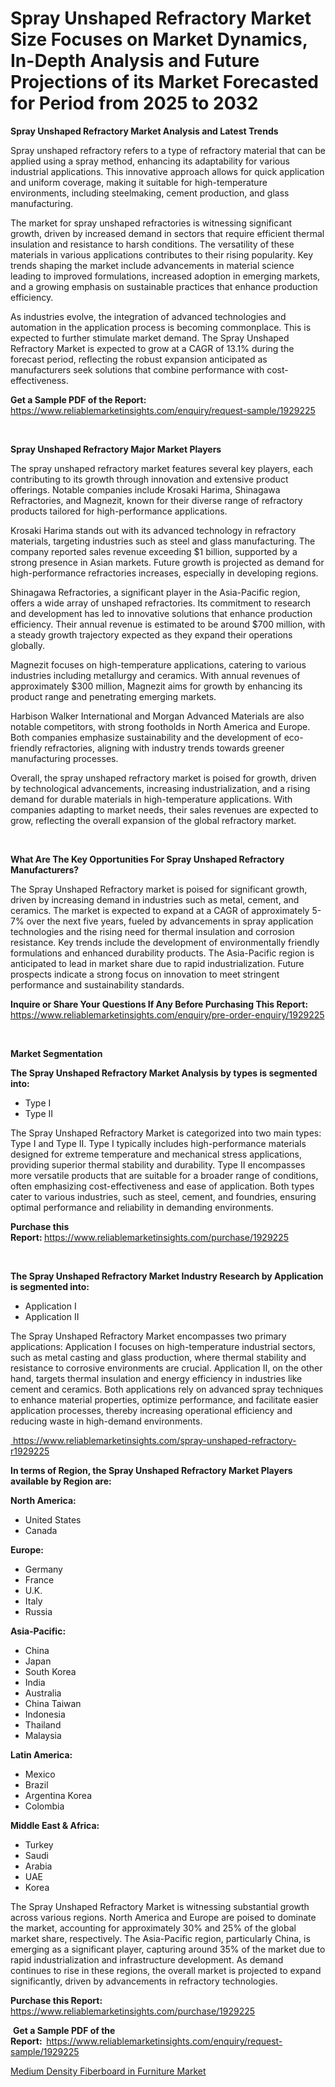 <p><h1>Spray Unshaped Refractory Market Size Focuses on Market Dynamics, In-Depth Analysis and Future Projections of its Market Forecasted for Period from 2025 to 2032</h1></p><p><strong>Spray Unshaped Refractory Market Analysis and Latest Trends</strong></p>
<p><p>Spray unshaped refractory refers to a type of refractory material that can be applied using a spray method, enhancing its adaptability for various industrial applications. This innovative approach allows for quick application and uniform coverage, making it suitable for high-temperature environments, including steelmaking, cement production, and glass manufacturing. </p><p>The market for spray unshaped refractories is witnessing significant growth, driven by increased demand in sectors that require efficient thermal insulation and resistance to harsh conditions. The versatility of these materials in various applications contributes to their rising popularity. Key trends shaping the market include advancements in material science leading to improved formulations, increased adoption in emerging markets, and a growing emphasis on sustainable practices that enhance production efficiency.</p><p>As industries evolve, the integration of advanced technologies and automation in the application process is becoming commonplace. This is expected to further stimulate market demand. The Spray Unshaped Refractory Market is expected to grow at a CAGR of 13.1% during the forecast period, reflecting the robust expansion anticipated as manufacturers seek solutions that combine performance with cost-effectiveness.</p></p>
<p><strong>Get a Sample PDF of the Report:&nbsp;</strong> <a href="https://www.reliablemarketinsights.com/enquiry/request-sample/1929225?utm_campaign=2117&utm_medium=2&utm_source=Github&utm_content=ia&utm_term=29032025&utm_id=spray-unshaped-refractory">https://www.reliablemarketinsights.com/enquiry/request-sample/1929225</a></p>
<p>&nbsp;</p>
<p><strong>Spray Unshaped Refractory Major Market Players</strong></p>
<p><p>The spray unshaped refractory market features several key players, each contributing to its growth through innovation and extensive product offerings. Notable companies include Krosaki Harima, Shinagawa Refractories, and Magnezit, known for their diverse range of refractory products tailored for high-performance applications.</p><p>Krosaki Harima stands out with its advanced technology in refractory materials, targeting industries such as steel and glass manufacturing. The company reported sales revenue exceeding $1 billion, supported by a strong presence in Asian markets. Future growth is projected as demand for high-performance refractories increases, especially in developing regions.</p><p>Shinagawa Refractories, a significant player in the Asia-Pacific region, offers a wide array of unshaped refractories. Its commitment to research and development has led to innovative solutions that enhance production efficiency. Their annual revenue is estimated to be around $700 million, with a steady growth trajectory expected as they expand their operations globally.</p><p>Magnezit focuses on high-temperature applications, catering to various industries including metallurgy and ceramics. With annual revenues of approximately $300 million, Magnezit aims for growth by enhancing its product range and penetrating emerging markets.</p><p>Harbison Walker International and Morgan Advanced Materials are also notable competitors, with strong footholds in North America and Europe. Both companies emphasize sustainability and the development of eco-friendly refractories, aligning with industry trends towards greener manufacturing processes.</p><p>Overall, the spray unshaped refractory market is poised for growth, driven by technological advancements, increasing industrialization, and a rising demand for durable materials in high-temperature applications. With companies adapting to market needs, their sales revenues are expected to grow, reflecting the overall expansion of the global refractory market.</p></p>
<p>&nbsp;</p>
<p><strong>What Are The Key Opportunities For Spray Unshaped Refractory Manufacturers?</strong></p>
<p><p>The Spray Unshaped Refractory market is poised for significant growth, driven by increasing demand in industries such as metal, cement, and ceramics. The market is expected to expand at a CAGR of approximately 5-7% over the next five years, fueled by advancements in spray application technologies and the rising need for thermal insulation and corrosion resistance. Key trends include the development of environmentally friendly formulations and enhanced durability products. The Asia-Pacific region is anticipated to lead in market share due to rapid industrialization. Future prospects indicate a strong focus on innovation to meet stringent performance and sustainability standards.</p></p>
<p><strong>Inquire or Share Your Questions If Any Before Purchasing This Report:</strong> <a href="https://www.reliablemarketinsights.com/enquiry/pre-order-enquiry/1929225?utm_campaign=2117&utm_medium=2&utm_source=Github&utm_content=ia&utm_term=29032025&utm_id=spray-unshaped-refractory">https://www.reliablemarketinsights.com/enquiry/pre-order-enquiry/1929225</a></p>
<p>&nbsp;</p>
<p><strong>Market Segmentation</strong></p>
<p><strong>The Spray Unshaped Refractory Market Analysis by types is segmented into:</strong></p>
<p><ul><li>Type I</li><li>Type II</li></ul></p>
<p><p>The Spray Unshaped Refractory Market is categorized into two main types: Type I and Type II. Type I typically includes high-performance materials designed for extreme temperature and mechanical stress applications, providing superior thermal stability and durability. Type II encompasses more versatile products that are suitable for a broader range of conditions, often emphasizing cost-effectiveness and ease of application. Both types cater to various industries, such as steel, cement, and foundries, ensuring optimal performance and reliability in demanding environments.</p></p>
<p><strong>Purchase this Report:&nbsp;</strong><a href="https://www.reliablemarketinsights.com/purchase/1929225?utm_campaign=2117&utm_medium=2&utm_source=Github&utm_content=ia&utm_term=29032025&utm_id=spray-unshaped-refractory">https://www.reliablemarketinsights.com/purchase/1929225</a></p>
<p>&nbsp;</p>
<p><strong>The Spray Unshaped Refractory Market Industry Research by Application is segmented into:</strong></p>
<p><ul><li>Application I</li><li>Application II</li></ul></p>
<p><p>The Spray Unshaped Refractory Market encompasses two primary applications: Application I focuses on high-temperature industrial sectors, such as metal casting and glass production, where thermal stability and resistance to corrosive environments are crucial. Application II, on the other hand, targets thermal insulation and energy efficiency in industries like cement and ceramics. Both applications rely on advanced spray techniques to enhance material properties, optimize performance, and facilitate easier application processes, thereby increasing operational efficiency and reducing waste in high-demand environments.</p></p>
<p><a href="https://www.reliablemarketinsights.com/spray-unshaped-refractory-r1929225?utm_campaign=2117&utm_medium=2&utm_source=Github&utm_content=ia&utm_term=29032025&utm_id=spray-unshaped-refractory">&nbsp;https://www.reliablemarketinsights.com/spray-unshaped-refractory-r1929225</a></p>
<p><strong>In terms of Region, the Spray Unshaped Refractory Market Players available by Region are:</strong></p>
<p>
    <p> <strong> North America: </strong>
        <ul>
            <li>United States</li>
            <li>Canada</li>
        </ul>
        </p> 
    <p> <strong> Europe: </strong>
        <ul>
            <li>Germany</li>
            <li>France</li>
            <li>U.K.</li>
            <li>Italy</li>
            <li>Russia</li>
        </ul>
        </p> 
    <p> <strong> Asia-Pacific: </strong>
        <ul>
            <li>China</li>
            <li>Japan</li>
            <li>South Korea</li>
            <li>India</li>
            <li>Australia</li>
            <li>China Taiwan</li>
            <li>Indonesia</li>
            <li>Thailand</li>
            <li>Malaysia</li>
        </ul>
        </p> 
    <p> <strong> Latin America: </strong>
        <ul>
            <li>Mexico</li>
            <li>Brazil</li>
            <li>Argentina Korea</li>
            <li>Colombia</li>
        </ul>
        </p> 
    <p> <strong> Middle East & Africa: </strong>
        <ul>
            <li>Turkey</li>
            <li>Saudi</li>
            <li>Arabia</li>
            <li>UAE</li>
            <li>Korea</li>
        </ul>
    </p>
    </p>
<p><p>The Spray Unshaped Refractory Market is witnessing substantial growth across various regions. North America and Europe are poised to dominate the market, accounting for approximately 30% and 25% of the global market share, respectively. The Asia-Pacific region, particularly China, is emerging as a significant player, capturing around 35% of the market due to rapid industrialization and infrastructure development. As demand continues to rise in these regions, the overall market is projected to expand significantly, driven by advancements in refractory technologies.</p></p>
<p><strong>Purchase this Report: </strong><a href="https://www.reliablemarketinsights.com/purchase/1929225?utm_campaign=2117&utm_medium=2&utm_source=Github&utm_content=ia&utm_term=29032025&utm_id=spray-unshaped-refractory">https://www.reliablemarketinsights.com/purchase/1929225</a></p>
<p>&nbsp;<strong>Get a Sample PDF of the Report:&nbsp;&nbsp;</strong><a href="https://www.reliablemarketinsights.com/enquiry/request-sample/1929225?utm_campaign=2117&utm_medium=2&utm_source=Github&utm_content=ia&utm_term=29032025&utm_id=spray-unshaped-refractory">https://www.reliablemarketinsights.com/enquiry/request-sample/1929225</a></p>
<p><strong></strong></p>
<p><p><a href="https://github.com/nathandecarvalho/Market-Research-Report-List-6/blob/main/medium-density-fiberboard-in-furniture-market.md?utm_campaign=2117&utm_medium=2&utm_source=Github&utm_content=ia&utm_term=29032025&utm_id=spray-unshaped-refractory">Medium Density Fiberboard in Furniture Market</a></p></p>
